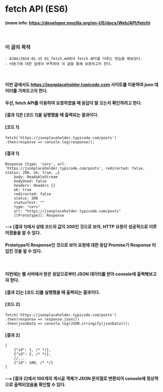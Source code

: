 # fetch API (ES6)
#### (more info: https://developer.mozilla.org/en-US/docs/Web/API/fetch)
<br/>

### 이 글의 목적
    - AJAX/2024-01-15 01_fetch.md에서 fetch API를 다루는 연습을 해보았다.
    - 비동기에 대한 설명이 부족하여 이 글을 통해 보충하고자 한다.
<br/>

#### 이번 글에서도 https://jsonplaceholder.typicode.com 사이트를 이용하여 json 데이터를 가져오고자 한다.
#### 우선, fetch API를 이용하여 요청하였을 때 응답이 잘 오는지 확인하려고 한다.
#### [결과 1]은 [코드 1]을 실행했을 때 출력되는 결과이다.
#### [코드 1]
```plaintext
fetch('https://jsonplaceholder.typicode.com/posts')
.then(response => console.log(response));
```
#### [결과 1]
```plaintext
Response {type: 'cors', url: 'https://jsonplaceholder.typicode.com/posts', redirected: false, status: 200, ok: true, …}
    body: ReadableStream
    bodyUsed: false
    headers: Headers {}
    ok: true
    redirected: false
    status: 200
    statusText: ""
    type: "cors"
    url: "https://jsonplaceholder.typicode.com/posts"
    [[Prototype]]: Response
```
#### --> [결과 1]에서 상태 코드의 값이 200인 것으로 보아, HTTP 요청이 성공적으로 이루어졌을을 알 수 있다.
#### Prototype이 Response인 것으로 보아 요청에 대한 응답 Promise가 Response 타입인 것을 알 수 있다.  
<br/>

#### 이번에는 웹 서버에서 받은 응답으로부터 JSON 데이터를 받아 console에 출력해보고자 한다.
#### [결과 2]는 [코드 2]를 실행했을 때 출력되는 결과이다.
#### [코드 2]
```plaintext
fetch('https://jsonplaceholder.typicode.com/posts')
.then(response => response.json())
.then(jsonData => console.log(JSON.stringify(jsonData)));
```
#### [결과 2]
```plaintext
[
    {"id": 1, /* */},
    {"id": 2, /* */},
    //...
    {"id": 100, /* */}
]
```
#### --> [결과 2]에서 100개의 게시글 객체가 JSON 문자열로 변환되어 console에 정상적으로 출력되었음을 확인할 수 있다.
